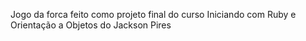Jogo da forca feito como projeto final do curso Iniciando com Ruby e Orientação a Objetos do Jackson Pires